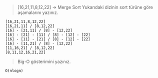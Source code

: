 > [16,21,11,8,12,22] -> Merge Sort
> Yukarıdaki dizinin sort türüne göre aşamalarını yazınız.

    [16,21,11,8,12,22]
    [16,21,11] / [8,12,22]
    [16] - [21,11] / [8] - [12,22]
    [16] - [21] - [11] / [8] - [12] - [22]
    [16] - [11] - [21] / [8] - [12] - [22]
    [16] - [11,21] / [8] - [12,22]
    [11,16,21] / [8,12,22]
    [8,11,12,16,21,22]

> Big-O gösterimini yazınız.

`O(nlogn)`
